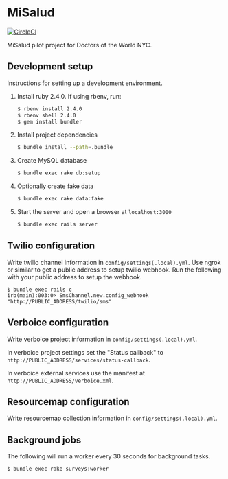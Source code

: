 # MiSalud

[![CircleCI](https://circleci.com/gh/instedd/misalud.svg?style=svg)](https://circleci.com/gh/instedd/misalud)

MiSalud pilot project for Doctors of the World NYC.

## Development setup

Instructions for setting up a development environment.

1. Install ruby 2.4.0. If using rbenv, run:
    ```bash
    $ rbenv install 2.4.0
    $ rbenv shell 2.4.0
    $ gem install bundler
    ```

2. Install project dependencies
    ```bash
    $ bundle install --path=.bundle
    ```

3. Create MySQL database
    ```bash
    $ bundle exec rake db:setup
    ```

4. Optionally create fake data
    ```bash
    $ bundle exec rake data:fake
    ```

5. Start the server and open a browser at `localhost:3000`
    ```bash
    $ bundle exec rails server
    ```

## Twilio configuration

Write twilio channel information in `config/settings(.local).yml`.
Use ngrok or similar to get a public address to setup twilio webhook.
Run the following with your public address to setup the webhook.

```
$ bundle exec rails c
irb(main):003:0> SmsChannel.new.config_webhook "http://PUBLIC_ADDRESS/twilio/sms"
```

## Verboice configuration

Write verboice project information in `config/settings(.local).yml`.

In verboice project settings set the "Status callback" to `http://PUBLIC_ADDRESS/services/status-callback`.

In verboice external services use the manifest at `http://PUBLIC_ADDRESS/verboice.xml`.

## Resourcemap configuration

Write resourcemap collection information in `config/settings(.local).yml`.

## Background jobs

The following will run a worker every 30 seconds for background tasks.

```bash
$ bundle exec rake surveys:worker
```



